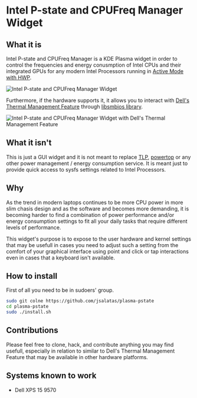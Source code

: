 # Intel P-state and CPUFreq Manager Widget

## What it is
Intel P-state and CPUFreq Manager is a KDE Plasma widget in order to control 
the frequencies and energy conusmption of Intel CPUs and their integrated 
GPUs for any modern Intel Processors running in [Active Mode with HWP](https://www.kernel.org/doc/html/v4.12/admin-guide/pm/intel_pstate.html#active-mode-with-hwp). 

![Intel P-state and CPUFreq Manager Widget](https://raw.githubusercontent.com/jsalatas/plasma-pstate/master/screenshot1.png)

Furthermore, if the hardware supports it, it allows you to interact with 
[Dell's Thermal Management Feature](https://www.dell.com/support/manuals/ba/en/babsdt1/dell-command-power-manager-v2.2/userguide_dell/thermal-management?guid=guid-c05d2582-fc07-4e3e-918a-965836d20752&lang=en-us) through [libsmbios library](https://github.com/dell/libsmbios).

![Intel P-state and CPUFreq Manager Widget with Dell's Thermal Management Feature](https://raw.githubusercontent.com/jsalatas/plasma-pstate/master/screenshot2.png)

## What it isn't
This is just a GUI widget and it is not meant to replace [TLP](https://linrunner.de/en/tlp/tlp.html), [powertop](https://01.org/powertop) or 
any other power management / energy consumption service. It is meant just to 
provide quick access to sysfs settings related to Intel Processors.

## Why
As the trend in modern laptops continues to be more CPU power in more slim 
chasis design and as the software and becomes more demanding, it is becoming 
harder to find a combination of power performance and/or energy consumption 
settings to fit all your daily tasks that require different levels of 
performance. 

This widget's purpose is to expose to the user hardware and kernel settings
that may be usefull in cases you need to adjust such a setting from the 
comfort of your graphical interface using point and click or tap interactions 
even in cases that a keyboard isn't available.

## How to install
First of all you need to be in sudoers' group. 

```bash
sudo git colne https://github.com/jsalatas/plasma-pstate
cd plasma-pstate
sudo ./install.sh
```
## Contributions
Please feel free to clone, hack, and contribute anything you may find usefull, 
especially in relation to similar to Dell's Thermal Management Feature that 
may be available in other hardware platforms.

## Systems known to work
- Dell XPS 15 9570



